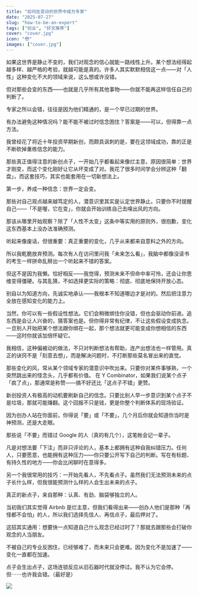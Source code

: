 ```yaml
---
title: "如何在变动的世界中成为专家"
date: "2025-07-27"
slug: "how-to-be-an-expert"
tags: ["创业", "好文推荐"]
cover: "cover.jpg"
icon: "😎"
images: ["cover.jpg"]
---
```

如果这世界是静止不变的，我们对观念的信心就能一路线性上升。某个想法经得起越多样、越严格的考验，就越可能是真的。许多人其实默默相信这一点——对「人性」这种变化不大的领域来说，这么想或许没错。



但对那些会变的东西——也就是几乎所有其他事物——你就不能再这样信任自己的判断了。



专家之所以会错，往往是因为他们精通的，是一个早已过期的世界。



有办法避免这种情况吗？能不能不被过时信念困住？答案是——可以，但得靠一点方法。



我曾经花了将近十年投资早期新创，而颇具讽刺的是，要在这领域成功，靠的正是不断砍掉重练信念的能力。



那些真正值得注意的新创点子，一开始几乎都看起来像烂主意，原因很简单：世界才刚变，而这个变化刚好让它从坏变成了对。我花了很多时间学会分辨这种「翻盘」，而这套技巧，其实也能套用在一切新想法上。



第一步，养成一种信念：世界一定会变。



那些对自己观点越来越笃定的人，潜意识里其实是认定世界静止。只要你不时提醒自己——「不是喔，它在变」，你就会开始训练自己去嗅出风的方向。



那该从哪里开始观察？除了「人性不太变」这条中等实用的原则外，很抱歉，变化这东西基本上没办法准确预测。



听起来像废话，但很重要：真正重要的变化，几乎从来都来自意料之外的方向。



所以我乾脆放弃预测。每次有人在访问里问我「未来怎么看」，我脑中都像没读书的考生一样拼命乱掰出一个听起来不错的答案。



但这不是因为我懒。恰好相反——我觉得，预测未来不但命中率可怜，还会让你思维变得僵硬。与其乱猜，不如选择更实际的策略：彻底、彻底地保持开放心态。



别自以为知道方向，先诚实地承认——我根本不知道哪边才是对的。然后把注意力全放在感知变化的能力上。



当然，你可以有一些假设性想法。它们会稍微绑住你没错，但也会驱动你前进。追东西是会让人兴奋的，猜答案也是。但你得非常有纪律，不让这些假设变成执念。
一旦别人开始把某个想法跟你绑在一起，那个想法就更可能变成你想相信的东西——这时你就该加倍怀疑它。



我相信，这种偏被动的做法，不只对判断想法有帮助，连产出想法也一样管用。真正的诀窍不是「刻意去想」，而是解决问题时，不打断那些莫名冒出来的直觉。



那些变化的风，常从某个领域专家的潜意识中吹出来。只要你对某件事够熟，一个突然跳出来的怪念头，几乎都有价值。
在 Y Combinator，如果我们说某个点子「疯了点」，那通常是称赞——搞不好还比「这点子不错」更赞。



新创投资人有极高的动机要刷新自己的信念。只要比别人早一步意识到某个点子不是垃圾，那就可能赚翻。这个回报不只是钱，更是你整个判断体系的现场验证。



因为创办人站在你面前，你得说「要」或「不要」，几个月后你就会知道你当时是神预测，还是大走眼。



那些说「不要」而错过 Google 的人（真的有几个），这笔帐会记一辈子。



凡是对想法要「下注」而非只评论的人，基本上都拥有这种自我纠错压力。任何人，只要愿意，也能拥有这种压力——你只要公开写下自己的判断。写在有标题、有持久性的地方——你会比闲聊时在意得多。



另一个我很常用的技巧：一开始先看人，不先看点子。虽然我们无法预测未来的点子长什么样，但我很能预测什么样的人会生出未来的点子。



真正的新点子，来自那种：认真、有劲、脑袋够独立的人。



当初我们其实觉得 Airbnb 是烂主意，但我们看得出来——创办人他们是那种「再怪都不会怕」的人，所以我们选择先信人、再信点子，最后押对了。



这招其实通用：想要快一点知道自己什么观念已经过时了？那就去跟那些会打破你观念的人当朋友。



不被自己的专业反困住，已经够难了，而未来只会更难。因为变化不是加速了——变化一直都在加速。



点子会生出点子，这场连锁反应从旧石器时代就没停过。我不认为它会停。
但⋯⋯也许我会错。（最好是）




![](https://prod-files-secure.s3.us-west-2.amazonaws.com/112d0858-5090-4d34-a606-b75eb8d65fd2/46476355-9cf3-4e99-9b7a-3531bc426380/1000202064.png?X-Amz-Algorithm=AWS4-HMAC-SHA256&X-Amz-Content-Sha256=UNSIGNED-PAYLOAD&X-Amz-Credential=ASIAZI2LB4667GH66PLW%2F20251026%2Fus-west-2%2Fs3%2Faws4_request&X-Amz-Date=20251026T024837Z&X-Amz-Expires=3600&X-Amz-Security-Token=IQoJb3JpZ2luX2VjEMr%2F%2F%2F%2F%2F%2F%2F%2F%2F%2FwEaCXVzLXdlc3QtMiJGMEQCIBPNHGI7IRU7pLbu0p1vjW9hLkbodSZlPbHdS5%2F6TW2XAiAsh69HbbVTj0qOPf1AeehMXS%2BobXiLhwQFnRWTno3X%2BSqIBAiC%2F%2F%2F%2F%2F%2F%2F%2F%2F%2F8BEAAaDDYzNzQyMzE4MzgwNSIMZGr1aKE0w3rli9%2BhKtwD2g3dHQJQ853jmar3O5TmDh1cBrOYXAWBKOutGMlwQkwowM8qjy1L8UGXu9giRXP95BwJ3hiENJFyj10iP6uMvWoH%2BiDVcPN4AuSrgGcP%2FfBJQreRcwuBaXVc4I4G4EYJkPCCdd4BNyDOFSpauIvbBvBzQFzz1Hk4VY2BX1octbbcM%2BCNBDVJB1qUX7MuGmymWih6TaJgn2cw5wdSEga%2FZa21IwPzFka9Id48CqYNL4IYvOOzMnCfbD%2BNx46qwohz3gueZtn7FavGCJBJvW%2BF2QhdASiaISqhtpkOx%2BrDhOdZgP5%2Be2wu8XZn8P7PJhwGGXQpKrgioi47QJ4x%2BY51MinMs4u0AxDSDPgCJcKvvCLG%2FXy8tPmdh6kR039chulCQsOtXfWI8VFkinhSv9lUvwRjzOLMls58o1XlPX4%2BxtN2xdJtw57aI2ipAsJQte%2F29zmYx%2Bzu%2Bn%2F2Itr647eNGeelTRh4VIHUWWW%2FyTCmpu26ch3trQjt%2BznXfBjsDFaFnTgw43%2Fcgjf2wLLlOy%2BLMubADjFh1%2BiDSUO%2BhTb779zxHRAZCEmT1G7ASZ1b21dWR54qSFSOpjVuCURjV%2F3dTm%2FXy2s5vl3zgy8U43Py0HS%2Fq6c879H8m2r2i6ww4%2B%2F1xwY6pgFz8vcThzmb5cG3styt1gdzHH8PkDv9usln1iIxYk%2FGS0mUfXxCoFsM3u3f0xCvtbxVlKFBsCG3VPNRxmwgyG45rejuSERJSpKaxxw8AqbYkBUdCJJ2%2FJWgmpRyYaDIaXL8O4p0LO4pGmCOSiIij7HjoDwDSsh80Ku2AgFRuEHCn4vNhIX9F5n%2BAntYIjMhvqtt2BFaomSSebZA0x0V2rHSBE4fumby&X-Amz-Signature=829634088fb2a7e3900c3320c1a5247d6aa3ce1b7d3bd6e52996ac2afab31b29&X-Amz-SignedHeaders=host&x-amz-checksum-mode=ENABLED&x-id=GetObject)

